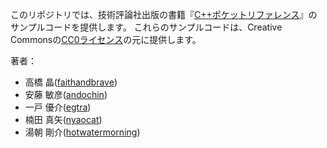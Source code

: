 このリポジトリでは、技術評論社出版の書籍『[C++ポケットリファレンス](https://gihyo.jp/book/2024/978-4-297-14165-3)』のサンプルコードを提供します。 
これらのサンプルコードは、Creative Commonsの[CC0ライセンス](http://sciencecommons.jp/cc0)の元に提供します。 

著者： 
- 高橋 晶([faithandbrave](https://github.com/faithandbrave/))
- 安藤 敏彦([andochin](https://github.com/andochin))
- 一戸 優介([egtra](https://github.com/egtra))
- 楠田 真矢([nyaocat](https://github.com/nyaocat))
- 湯朝 剛介([hotwatermorning](https://github.com/hotwatermorning))

